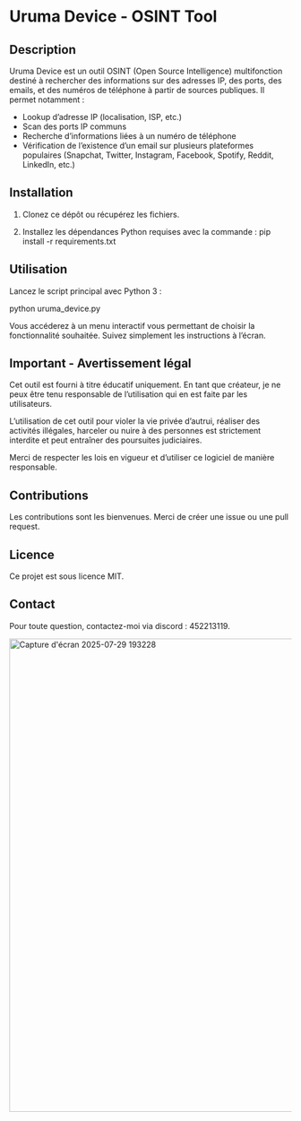 Uruma Device - OSINT Tool
=========================

Description
-----------
Uruma Device est un outil OSINT (Open Source Intelligence) multifonction destiné à rechercher des informations sur des adresses IP, des ports, des emails, et des numéros de téléphone à partir de sources publiques. Il permet notamment :

- Lookup d’adresse IP (localisation, ISP, etc.)
- Scan des ports IP communs
- Recherche d’informations liées à un numéro de téléphone
- Vérification de l’existence d’un email sur plusieurs plateformes populaires (Snapchat, Twitter, Instagram, Facebook, Spotify, Reddit, LinkedIn, etc.)

Installation
------------
1. Clonez ce dépôt ou récupérez les fichiers.

2. Installez les dépendances Python requises avec la commande :
   pip install -r requirements.txt

Utilisation
-----------
Lancez le script principal avec Python 3 :

   python uruma_device.py

Vous accéderez à un menu interactif vous permettant de choisir la fonctionnalité souhaitée. Suivez simplement les instructions à l’écran.

Important - Avertissement légal
-------------------------------
Cet outil est fourni à titre éducatif uniquement. En tant que créateur, je ne peux être tenu responsable de l’utilisation qui en est faite par les utilisateurs.

L’utilisation de cet outil pour violer la vie privée d’autrui, réaliser des activités illégales, harceler ou nuire à des personnes est strictement interdite et peut entraîner des poursuites judiciaires.

Merci de respecter les lois en vigueur et d’utiliser ce logiciel de manière responsable.

Contributions
-------------
Les contributions sont les bienvenues. Merci de créer une issue ou une pull request.

Licence
-------
Ce projet est sous licence MIT.

Contact
-------
Pour toute question, contactez-moi via discord : 452213119.

<img width="1704" height="845" alt="Capture d'écran 2025-07-29 193228" src="https://github.com/user-attachments/assets/a1b97875-c0c0-41da-b529-4d54c4342304" />
